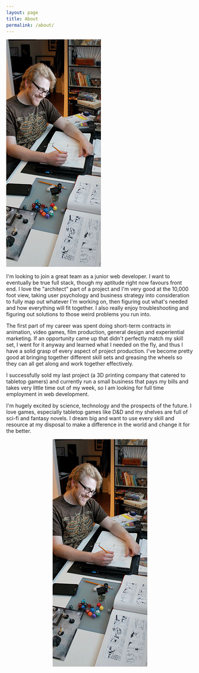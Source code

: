 ```yaml
---
layout: page
title: About
permalink: /about/
---
```


<div>
<img id="about-img" src="/img/about_zach.png">
<p class="justify">I'm looking to join a great team as a junior web developer. I want to eventually be true full stack, though my aptitude right now favours front end. I love the "architect" part of a project and I'm very good at the 10,000 foot view, taking user psychology and business strategy into consideration to fully map out whatever I'm working on, then figuring out what's needed and how everything will fit together. I also really enjoy troubleshooting and figuring out solutions to those weird problems you run into.</p>

<p class="justify">The first part of my career was spent doing short-term contracts in animation, video games, film production, general design and experiential marketing. If an opportunity came up that didn't perfectly match my skill set, I went for it anyway and learned what I needed on the fly, and thus I have a solid grasp of every aspect of project production. I've become pretty good at bringing together different skill sets and greasing the wheels so they can all get along and work together effectively.</p>

<p class="justify">I successfully sold my last project (a 3D printing company that catered to tabletop gamers) and currently run a small business that pays my bills and takes very little time out of my week, so I am looking for full time employment in web development.</p>

<p class="justify">I'm hugely excited by science, technology and the prospects of the future. I love games, especially tabletop games like D&D and my shelves are full of sci-fi and fantasy novels. I dream big and want to use every skill and resource at my disposal to make a difference in the world and change it for the better.
</p>
<center><img id="about-img-small" src="/img/about_zach.png"></center>
</div>
